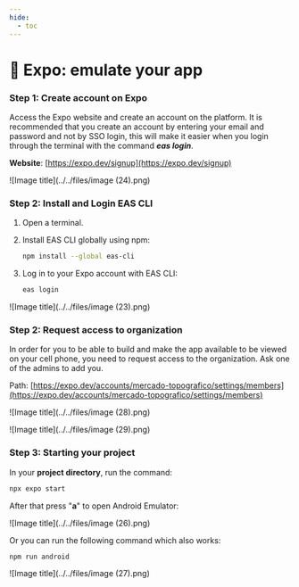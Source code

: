 ```yaml
---
hide:
  - toc
---
```


# 📲 Expo: emulate your app

### Step 1: Create account on Expo

Access the Expo website and create an account on the platform. It is recommended that you create an account by entering your email and password and not by SSO login, this will make it easier when you login through the terminal with the command _**eas login**_.

**Website**: [https://expo.dev/signup](https://expo.dev/signup)

![Image title](../../files/image (24).png)

### Step 2: Install and Login EAS CLI

1. Open a terminal.
2.  Install EAS CLI globally using npm:

    ```bash
    npm install --global eas-cli
    ```
3.  Log in to your Expo account with EAS CLI:

    ```bash
    eas login
    ```

![Image title](../../files/image (23).png)

### Step 2: Request access to organization

In order for you to be able to build and make the app available to be viewed on your cell phone, you need to request access to the organization. Ask one of the admins to add you.

Path: [https://expo.dev/accounts/mercado-topografico/settings/members](https://expo.dev/accounts/mercado-topografico/settings/members)

![Image title](../../files/image (28).png)

![Image title](../../files/image (29).png)

### Step 3: Starting your project

In your **project directory**, run the command:

```bash
npx expo start
```

After that press "**a**" to open Android Emulator:

![Image title](../../files/image (26).png)

Or you can run the following command which also works:

```bash
npm run android  
```

![Image title](../../files/image (27).png)
